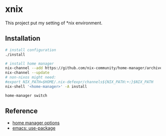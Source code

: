# xnix

This project put my setting of *nix environment.

## Installation

```zsh
# install configuration
./install

# install home manager
nix-channel --add https://github.com/nix-community/home-manager/archive/release-20.09.tar.gz home-manager
nix-channel --update
# non-nixos might need:
#export NIX_PATH=$HOME/.nix-defexpr/channels${NIX_PATH:+:}$NIX_PATH
nix-shell '<home-manager>' -A install

home-manager switch
```

## Reference

- [home manager options](https://nix-community.github.io/home-manager/options.html)
- [emacs: use-package](https://github.com/jwiegley/use-package)
